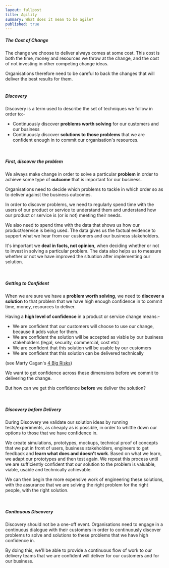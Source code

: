 ```yaml
---
layout: fullpost
title: Agility
summary: What does it mean to be agile?
published: true
---
```


##### The Cost of Change
The change we choose to deliver always comes at some cost. This cost is both the time, money and resources we throw at the change, and the cost of not investing in other competing change ideas.

Organisations therefore need to be careful to back the changes that will deliver the best results for them.
<br>
<br>

##### Discovery
Discovery is a term used to describe the set of techniques we follow in order to:-

* Continuously discover **problems worth solving** for our customers and our business
* Continuously discover **solutions to those problems** that we are confident enough in to commit our organisation's resources.

<br>

##### First, discover the problem
We always make change in order to solve a particular **problem** in order to achieve some type of **outcome** that is important for our business. 

Organisations need to decide which problems to tackle in which order so as to deliver against the business outcomes.

In order to discover problems, we need to regularly spend time with the users of our product or service to understand them and understand how our product or service is (or is not) meeting their needs. 

We also need to spend time with the data that shows us how our product/service is being used. The data gives us the factual evidence to support what we hear from our customers and our business stakeholders.  

It's important we **deal in facts, not opinion**, when deciding whether or not to invest in solving a particular problem. The data also helps us to measure whether or not we have improved the situation after implementing our solution.

<br>

##### Getting to Confident
When we are sure we have a **problem worth solving**, we need to **discover a solution** to that problem that we have high enough confidence in to commit time, money, resources to deliver.

Having a **high level of confidence** in a product or service change means:-

* We are confident that our customers will choose to use our change, because it adds value for them.
* We are confident the solution will be accepted as viable by our business stakeholders (legal, security, commercial, cost etc)
* We are confident that this solution will be usable by our customers
* We are confident that this solution can be delivered technically

(see Marty Cagan's [4 Big Risks](https://svpg.com/four-big-risks/)) 

We want to get confidence across these dimensions before we commit to delivering the change.

But how can we get this confidence **before** we deliver the solution?

<br>

##### Discovery before Delivery
During Discovery we validate our solution ideas by running tests/experiments, as cheaply as is possible, in order to whittle down our options to those that we have confidence in.

We create simulations, prototypes, mockups, technical proof of concepts that we put in front of users, business stakeholders, engineers to get feedback and **learn what does and doesn't work**. Based on what we learn, we adapt our prototypes and then test again. We repeat this process until we are sufficiently confident that our solution to the problem is valuable, viable, usable and technically achievable.

We can then begin the more expensive work of engineering these solutions, with the assurance that we are solving the right problem for the right people, with the right solution.

<br>

##### Continuous Discovery
Discovery should not be a one-off event. Organisations need to engage in a continuous dialogue with their customers in order to continuously discover problems to solve and solutions to these problems that we have high confidence in.

By doing this, we'll be able to provide a continuous flow of work to our delivery teams that we are confident will deliver for our customers and for our business.